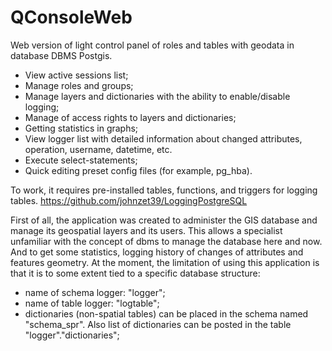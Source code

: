 # QConsoleWeb
Web version of light control panel of roles and tables with geodata in database DBMS Postgis.

- View active sessions list;
- Manage roles and groups;
- Manage layers and dictionaries with the ability to enable/disable logging;
- Manage of access rights to layers and dictionaries;
- Getting statistics in graphs;
- View logger list with detailed information about changed attributes, operation, username, datetime, etc.
- Execute select-statements;
- Quick editing preset config files (for example, pg_hba).

To work, it requires pre-installed tables, functions, and triggers for logging tables.
https://github.com/johnzet39/LoggingPostgreSQL

First of all, the application was created to administer the GIS database and manage its geospatial layers and its users.
This allows a specialist unfamiliar with the concept of dbms to manage the database here and now. And to get some statistics, logging history of changes of attributes and features geometry.
At the moment, the limitation of using this application is that it is to some extent tied to a specific database structure:
- name of schema logger: "logger";
- name of table logger: "logtable";
- dictionaries (non-spatial tables) can be placed in the schema named "schema_spr". Also list of dictionaries can be posted in the table "logger"."dictionaries";
